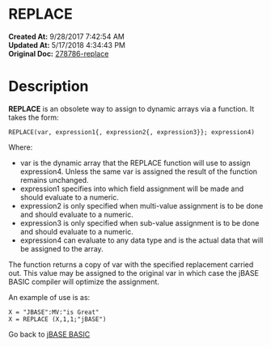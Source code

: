 # REPLACE

**Created At:** 9/28/2017 7:42:54 AM  
**Updated At:** 5/17/2018 4:34:43 PM  
**Original Doc:** [278786-replace](https://docs.jbase.com/36868-jbase-basic/278786-replace)  


# Description

**REPLACE** is an obsolete way to assign to dynamic arrays via a function. It takes the form:

```
REPLACE(var, expression1{, expression2{, expression3}}; expression4)
```

Where:

- var is the dynamic array that the REPLACE function will use to assign expression4. Unless the same var is assigned the result of the function remains unchanged.
- expression1 specifies into which field assignment will be made and should evaluate to a numeric.
- expression2 is only specified when multi-value assignment is to be done and should evaluate to a numeric.
- expression3 is only specified when sub-value assignment is to be done and should evaluate to a numeric.
- expression4 can evaluate to any data type and is the actual data that will be assigned to the array.


The function returns a copy of var with the specified replacement carried out. This value may be assigned to the original var in which case the jBASE BASIC compiler will optimize the assignment.

An example of use is as:

```
X = "JBASE":MV:"is Great"
X = REPLACE (X,1,1;"jBASE")
```



Go back to [jBASE BASIC](263498-jbase-basic)
